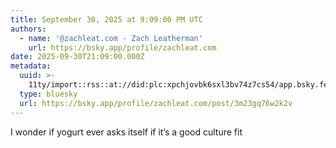 ```yaml
---
title: September 30, 2025 at 9:09:00 PM UTC
authors:
  - name: '@zachleat.com - Zach Leatherman'
    url: https://bsky.app/profile/zachleat.com
date: 2025-09-30T21:09:00.000Z
metadata:
  uuid: >-
    11ty/import::rss::at://did:plc:xpchjovbk6sxl3bv74z7cs54/app.bsky.feed.post/3m23gq76w2k2v
  type: bluesky
  url: https://bsky.app/profile/zachleat.com/post/3m23gq76w2k2v
---
```

I wonder if yogurt ever asks itself if it’s a good culture fit